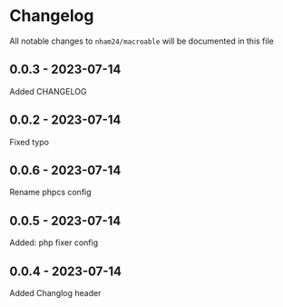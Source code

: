 # Changelog

All notable changes to `nham24/macroable` will be documented in this file

## 0.0.3 - 2023-07-14

Added CHANGELOG

## 0.0.2 - 2023-07-14

Fixed typo

## 0.0.6 - 2023-07-14

Rename phpcs config

## 0.0.5 - 2023-07-14

Added: php fixer config

## 0.0.4 - 2023-07-14

Added Changlog header
